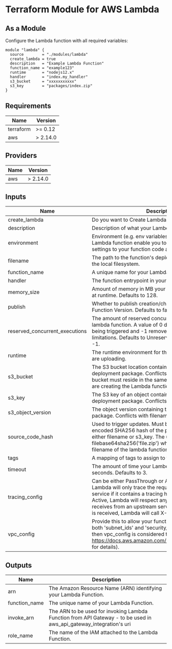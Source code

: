 # Terraform Module for AWS Lambda

## As a Module

Configure the Lambda function with all required variables:

```hcl
module "lambda" {
  source        = "./modules/lambda"
  create_lambda = true
  description   = "Example Lambda Function"
  function_name = "example123"
  runtime       = "nodejs12.x"
  handler       = "index.my_handler"
  s3_bucket     = "xxxxxxxxxxx"
  s3_key        = "packages/index.zip"
}
```

<!-- BEGINNING OF PRE-COMMIT-TERRAFORM DOCS HOOK -->
## Requirements

| Name | Version |
|------|---------|
| terraform | >= 0.12 |
| aws | > 2.14.0 |

## Providers

| Name | Version |
|------|---------|
| aws | > 2.14.0 |

## Inputs

| Name | Description | Type | Default | Required |
|------|-------------|------|---------|:--------:|
| create\_lambda | Do you want to Create Lambda Function | `bool` | `true` | no |
| description | Description of what your Lambda Function does. | `string` | `""` | no |
| environment | Environment (e.g. env variables) configuration for the Lambda function enable you to dynamically pass settings to your function code and libraries | `map(map(string))` | `{}` | no |
| filename | The path to the function's deployment package within the local filesystem. | `string` | `null` | no |
| function\_name | A unique name for your Lambda Function. | `string` | n/a | yes |
| handler | The function entrypoint in your code. | `string` | n/a | yes |
| memory\_size | Amount of memory in MB your Lambda Function can use at runtime. Defaults to 128. | `number` | `128` | no |
| publish | Whether to publish creation/change as new Lambda Function Version. Defaults to false. | `bool` | `false` | no |
| reserved\_concurrent\_executions | The amount of reserved concurrent executions for this lambda function. A value of 0 disables lambda from being triggered and -1 removes any concurrency limitations. Defaults to Unreserved Concurrency Limits -1. | `string` | `"-1"` | no |
| runtime | The runtime environment for the Lambda function you are uploading. | `string` | n/a | yes |
| s3\_bucket | The S3 bucket location containing the function's deployment package. Conflicts with filename. This bucket must reside in the same AWS region where you are creating the Lambda function. | `string` | `null` | no |
| s3\_key | The S3 key of an object containing the function's deployment package. Conflicts with filename. | `string` | `null` | no |
| s3\_object\_version | The object version containing the function's deployment package. Conflicts with filename. | `string` | `null` | no |
| source\_code\_hash | Used to trigger updates. Must be set to a base64-encoded SHA256 hash of the package file specified with either filename or s3\_key. The usual way to set this is filebase64sha256('file.zip') where 'file.zip' is the local filename of the lambda function source archive. | `string` | `null` | no |
| tags | A mapping of tags to assign to the Lambda function. | `map(string)` | `{}` | no |
| timeout | The amount of time your Lambda Function has to run in seconds. Defaults to 3. | `number` | `30` | no |
| tracing\_config | Can be either PassThrough or Active. If PassThrough, Lambda will only trace the request from an upstream service if it contains a tracing header with sampled=1, If Active, Lambda will respect any tracing header it receives from an upstream service. If no tracing header is received, Lambda will call X-Ray for a tracing decision | `map(string)` | `{}` | no |
| vpc\_config | Provide this to allow your function to access your VPC (if both 'subnet\_ids' and 'security\_group\_ids' are empty then vpc\_config is considered to be empty or unset, see https://docs.aws.amazon.com/lambda/latest/dg/vpc.html for details). | `map(list(string))` | `{}` | no |

## Outputs

| Name | Description |
|------|-------------|
| arn | The Amazon Resource Name (ARN) identifying your Lambda Function. |
| function\_name | The unique name of your Lambda Function. |
| invoke\_arn | The ARN to be used for invoking Lambda Function from API Gateway - to be used in aws\_api\_gateway\_integration's uri |
| role\_name | The name of the IAM attached to the Lambda Function. |

<!-- END OF PRE-COMMIT-TERRAFORM DOCS HOOK -->
